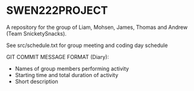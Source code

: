 # SWEN222PROJECT
A repository for the group of Liam, Mohsen, James, Thomas and Andrew (Team SnicketySnacks).

See src/schedule.txt for group meeting and coding day schedule

GIT COMMIT MESSAGE FORMAT (Diary):
- Names of group members performing activity
- Starting time and total duration of activity
- Short description
